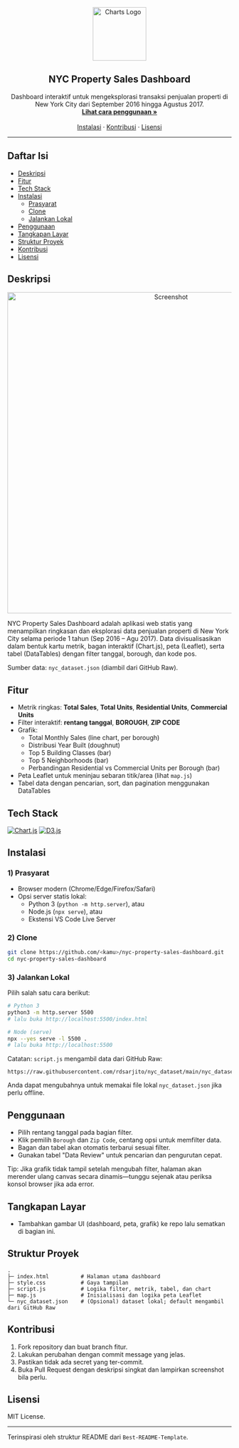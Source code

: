 <p align="center">
  <a href="#">
    <!-- Logo berfokus pada charts -->
    <img src="https://www.chartjs.org/img/chartjs-logo.svg" alt="Charts Logo" width="120" />
  </a>
</p>

<h2 align="center">NYC Property Sales Dashboard</h2>

<p align="center">
  Dashboard interaktif untuk mengeksplorasi transaksi penjualan properti di New York City
  dari September 2016 hingga Agustus 2017.
  <br/>
  <a href="#penggunaan"><strong>Lihat cara penggunaan »</strong></a>
  <br/>
  <br/>
  <a href="#instalasi">Instalasi</a>
  ·
  <a href="#kontribusi">Kontribusi</a>
  ·
  <a href="#lisensi">Lisensi</a>
</p>

---

## Daftar Isi
- [Deskripsi](#deskripsi)
- [Fitur](#fitur)
- [Tech Stack](#tech-stack)
- [Instalasi](#instalasi)
  - [Prasyarat](#1-prasyarat)
  - [Clone](#2-clone)
  - [Jalankan Lokal](#3-jalankan-lokal)
- [Penggunaan](#penggunaan)
- [Tangkapan Layar](#tangkapan-layar)
- [Struktur Proyek](#struktur-proyek)
- [Kontribusi](#kontribusi)
- [Lisensi](#lisensi)

## Deskripsi
<p align="center">
  <!-- Ganti dengan screenshot jika ada -->
  <img src="https://img.icons8.com/?size=600&id=K1E2kqZyXwA2&format=png&color=0b5ed7" alt="Screenshot" width="720" />
  <br/>
</p>

NYC Property Sales Dashboard adalah aplikasi web statis yang menampilkan ringkasan dan eksplorasi data penjualan properti di New York City selama periode 1 tahun (Sep 2016 – Agu 2017). Data divisualisasikan dalam bentuk kartu metrik, bagan interaktif (Chart.js), peta (Leaflet), serta tabel (DataTables) dengan filter tanggal, borough, dan kode pos.

Sumber data: `nyc_dataset.json` (diambil dari GitHub Raw).

## Fitur
- Metrik ringkas: **Total Sales**, **Total Units**, **Residential Units**, **Commercial Units**
- Filter interaktif: **rentang tanggal**, **BOROUGH**, **ZIP CODE**
- Grafik:
  - Total Monthly Sales (line chart, per borough)
  - Distribusi Year Built (doughnut)
  - Top 5 Building Classes (bar)
  - Top 5 Neighborhoods (bar)
  - Perbandingan Residential vs Commercial Units per Borough (bar)
- Peta Leaflet untuk meninjau sebaran titik/area (lihat `map.js`)
- Tabel data dengan pencarian, sort, dan pagination menggunakan DataTables

## Tech Stack
<p>
  <a href="https://www.chartjs.org/"><img src="https://img.shields.io/badge/Chart.js-FF6384?style=for-the-badge&logo=chartdotjs&logoColor=white" alt="Chart.js"/></a>
  <a href="https://d3js.org/"><img src="https://img.shields.io/badge/D3.js-F9A03C?style=for-the-badge&logo=d3dotjs&logoColor=white" alt="D3.js"/></a>
</p>

## Instalasi
### 1) Prasyarat
- Browser modern (Chrome/Edge/Firefox/Safari)
- Opsi server statis lokal:
  - Python 3 (`python -m http.server`), atau
  - Node.js (`npx serve`), atau
  - Ekstensi VS Code Live Server

### 2) Clone
```bash
git clone https://github.com/<kamu>/nyc-property-sales-dashboard.git
cd nyc-property-sales-dashboard
```

### 3) Jalankan Lokal
Pilih salah satu cara berikut:
```bash
# Python 3
python3 -m http.server 5500
# lalu buka http://localhost:5500/index.html

# Node (serve)
npx --yes serve -l 5500 .
# lalu buka http://localhost:5500
```

Catatan: `script.js` mengambil data dari GitHub Raw:
```text
https://raw.githubusercontent.com/rdsarjito/nyc_dataset/main/nyc_dataset.json
```
Anda dapat mengubahnya untuk memakai file lokal `nyc_dataset.json` jika perlu offline.

## Penggunaan
- Pilih rentang tanggal pada bagian filter.
- Klik pemilih `Borough` dan `Zip Code`, centang opsi untuk memfilter data.
- Bagan dan tabel akan otomatis terbarui sesuai filter.
- Gunakan tabel "Data Review" untuk pencarian dan pengurutan cepat.

Tip: Jika grafik tidak tampil setelah mengubah filter, halaman akan merender ulang canvas secara dinamis—tunggu sejenak atau periksa konsol browser jika ada error.

## Tangkapan Layar
- Tambahkan gambar UI (dashboard, peta, grafik) ke repo lalu sematkan di bagian ini.

## Struktur Proyek
```
.
├─ index.html          # Halaman utama dashboard
├─ style.css           # Gaya tampilan
├─ script.js           # Logika filter, metrik, tabel, dan chart
├─ map.js              # Inisialisasi dan logika peta Leaflet
└─ nyc_dataset.json    # (Opsional) dataset lokal; default mengambil dari GitHub Raw
```

## Kontribusi
1. Fork repository dan buat branch fitur.
2. Lakukan perubahan dengan commit message yang jelas.
3. Pastikan tidak ada secret yang ter-commit.
4. Buka Pull Request dengan deskripsi singkat dan lampirkan screenshot bila perlu.

## Lisensi
MIT License.

---

Terinspirasi oleh struktur README dari `Best-README-Template`.


